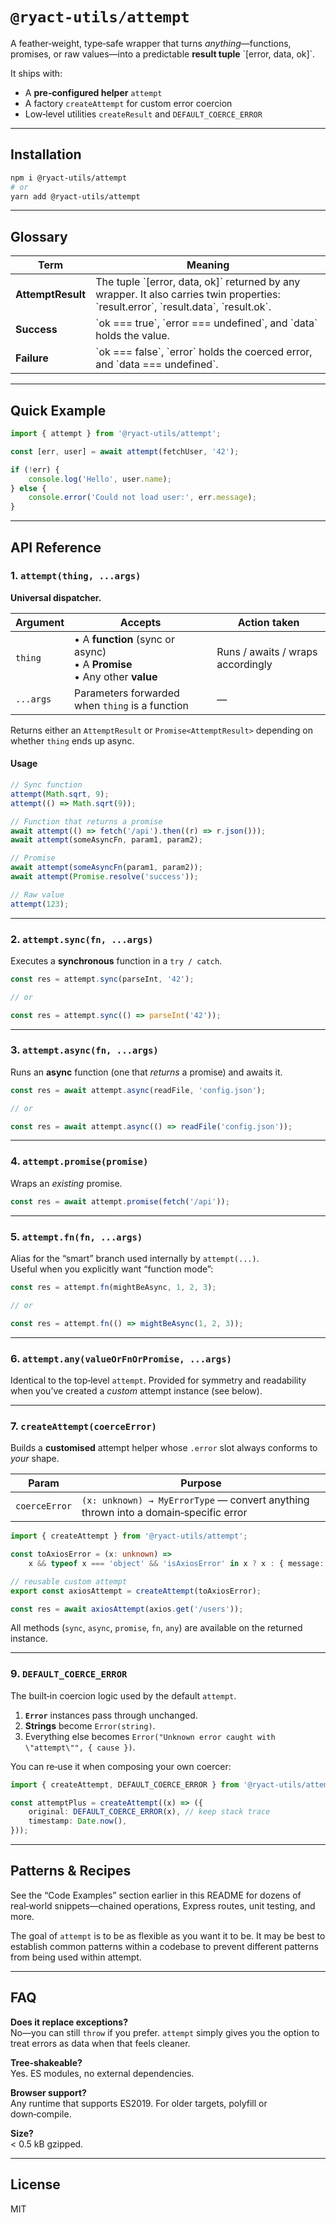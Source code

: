 # `@ryact-utils/attempt`

A feather‑weight, type‑safe wrapper that turns _anything_—functions, promises, or raw values—into a predictable **result tuple** \`[error, data, ok]\`.

It ships with:

- A **pre‑configured helper** `attempt`
- A factory `createAttempt` for custom error coercion
- Low‑level utilities `createResult` and `DEFAULT_COERCE_ERROR`

---

## Installation

```bash
npm i @ryact-utils/attempt
# or
yarn add @ryact-utils/attempt
```

---

## Glossary

| Term              | Meaning                                                                                                                                        |
| ----------------- | ---------------------------------------------------------------------------------------------------------------------------------------------- |
| **AttemptResult** | The tuple \`[error, data, ok]\` returned by any wrapper. It also carries twin properties:<br>\`result.error\`, \`result.data\`, \`result.ok\`. |
| **Success**       | \`ok === true\`, \`error === undefined\`, and \`data\` holds the value.                                                                        |
| **Failure**       | \`ok === false\`, \`error\` holds the coerced error, and \`data === undefined\`.                                                               |

---

## Quick Example

```ts
import { attempt } from '@ryact-utils/attempt';

const [err, user] = await attempt(fetchUser, '42');

if (!err) {
	console.log('Hello', user.name);
} else {
	console.error('Could not load user:', err.message);
}
```

---

## API Reference

### 1. `attempt(thing, ...args)`

**Universal dispatcher.**

| Argument  | Accepts                                                                      | Action taken                      |
| --------- | ---------------------------------------------------------------------------- | --------------------------------- |
| `thing`   | • A **function** (sync or async)<br>• A **Promise**<br>• Any other **value** | Runs / awaits / wraps accordingly |
| `...args` | Parameters forwarded when `thing` is a function                              | —                                 |

Returns either an `AttemptResult` or `Promise<AttemptResult>` depending on whether `thing` ends up async.

#### Usage

```ts
// Sync function
attempt(Math.sqrt, 9);
attempt(() => Math.sqrt(9));

// Function that returns a promise
await attempt(() => fetch('/api').then((r) => r.json()));
await attempt(someAsyncFn, param1, param2);

// Promise
await attempt(someAsyncFn(param1, param2));
await attempt(Promise.resolve('success'));

// Raw value
attempt(123);
```

---

### 2. `attempt.sync(fn, ...args)`

Executes a **synchronous** function in a `try / catch`.

```ts
const res = attempt.sync(parseInt, '42');

// or

const res = attempt.sync(() => parseInt('42'));
```

---

### 3. `attempt.async(fn, ...args)`

Runs an **async** function (one that _returns_ a promise) and awaits it.

```ts
const res = await attempt.async(readFile, 'config.json');

// or

const res = await attempt.async(() => readFile('config.json'));
```

---

### 4. `attempt.promise(promise)`

Wraps an _existing_ promise.

```ts
const res = await attempt.promise(fetch('/api'));
```

---

### 5. `attempt.fn(fn, ...args)`

Alias for the “smart” branch used internally by `attempt(...)`.  
Useful when you explicitly want “function mode”:

```ts
const res = attempt.fn(mightBeAsync, 1, 2, 3);

// or

const res = attempt.fn(() => mightBeAsync(1, 2, 3));
```

---

### 6. `attempt.any(valueOrFnOrPromise, ...args)`

Identical to the top‑level `attempt`. Provided for symmetry and readability when you’ve created a _custom_ attempt instance (see below).

---

### 7. `createAttempt(coerceError)`

Builds a **customised** attempt helper whose `.error` slot always conforms to _your_ shape.

| Param         | Purpose                                                                             |
| ------------- | ----------------------------------------------------------------------------------- |
| `coerceError` | `(x: unknown) → MyErrorType` — convert anything thrown into a domain‑specific error |

```ts
import { createAttempt } from '@ryact-utils/attempt';

const toAxiosError = (x: unknown) =>
	x && typeof x === 'object' && 'isAxiosError' in x ? x : { message: String(x) };

// reusable custom attempt
export const axiosAttempt = createAttempt(toAxiosError);

const res = await axiosAttempt(axios.get('/users'));
```

All methods (`sync`, `async`, `promise`, `fn`, `any`) are available on the returned instance.

---

### 9. `DEFAULT_COERCE_ERROR`

The built‑in coercion logic used by the default `attempt`.

1. **`Error`** instances pass through unchanged.
2. **Strings** become `Error(string)`.
3. Everything else becomes `Error("Unknown error caught with \"attempt\"", { cause })`.

You can re‑use it when composing your own coercer:

```ts
import { createAttempt, DEFAULT_COERCE_ERROR } from '@ryact-utils/attempt';

const attemptPlus = createAttempt((x) => ({
	original: DEFAULT_COERCE_ERROR(x), // keep stack trace
	timestamp: Date.now(),
}));
```

---

## Patterns & Recipes

See the “Code Examples” section earlier in this README for dozens of real‑world snippets—chained operations, Express routes, unit testing, and more.

The goal of `attempt` is to be as flexible as you want it to be. It may be best to establish common patterns within a codebase to prevent different patterns from being used within attempt.

---

## FAQ

**Does it replace exceptions?**  
No—you can still `throw` if you prefer. `attempt` simply gives you the option to treat errors as data when that feels cleaner.

**Tree‑shakeable?**  
Yes. ES modules, no external dependencies.

**Browser support?**  
Any runtime that supports ES2019. For older targets, polyfill or down‑compile.

**Size?**  
&lt; 0.5 kB gzipped.

---

## License

MIT
